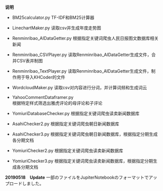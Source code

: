 <b>说明</b>
* BM25calculator.py 
TF-IDF和BM25计算器

* LinechartMaker.py 
读取csv并生成年度走势图

* Renminribao_AIDataGetter.py
根据指定关键词爬虫人民日报图文数据库相关新闻

* Renminribao_CSVPlayer.py
读取Renminribao_AIDataGetter生成文件，合并CSV表并制图

* Renminribao_TextPlayer.py
读取Renminribao_AIDataGetter生成文件，制作用于导入KHCoder的文件

* WordcloudMaker.py 
读取csv对内容进行分词，并计算词频和生成词云

* YahooCommentDataframer.py	 
根据特定样式筛选出雅虎评论的母评论和子评论

* YomiuriDatabaseChecker.py
根据指定关键词爬虫读卖新闻数据库

* AsahiChecker2.py
根据指定关键词爬虫朝日新闻数据库

* AsahiChecker3.py
根据指定关键词爬虫朝日新闻数据库，根据指定分期生成各分期文档

* YomiuriChecker2.py
根据指定关键词爬虫读卖新闻数据库

* YomiuriChecker3.py
根据指定关键词爬虫读卖新闻数据库，根据指定分期生成各分期文档

<b>20190518　Update</b>
一部のファイルをJupiterNotebookのフォーマットでアップロードしました。

